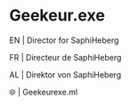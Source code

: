# Geekeur.exe

EN | Director for SaphiHeberg 

FR | Directeur de SaphiHeberg

AL | Direktor von SaphiHeberg

🌐 | Geekeurexe.ml
